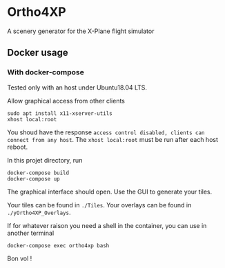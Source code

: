 # Ortho4XP
A scenery generator for the X-Plane flight simulator

## Docker usage

### With docker-compose

Tested only with an host under Ubuntu18.04 LTS.

Allow graphical access from other clients
```
sudo apt install x11-xserver-utils
xhost local:root
```
You shoud have the response `access control disabled, clients can connect from any host`. The `xhost local:root` must be run after each host reboot.

In this projet directory, run
```
docker-compose build
docker-compose up
```
The graphical interface should open.
Use the GUI to generate your tiles.

Your tiles can be found in `./Tiles`.
Your overlays can be found in `./yOrtho4XP_Overlays`.

If for whatever raison you need a shell in the container, you can use in another terminal
```
docker-compose exec ortho4xp bash
```


Bon vol !
